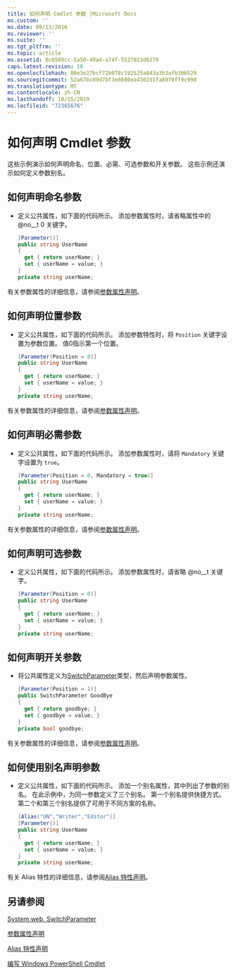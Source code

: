 ```yaml
---
title: 如何声明 Cmdlet 参数 |Microsoft Docs
ms.custom: ''
ms.date: 09/13/2016
ms.reviewer: ''
ms.suite: ''
ms.tgt_pltfrm: ''
ms.topic: article
ms.assetid: 0c0509cc-5a50-49ad-a74f-5527023d0270
caps.latest.revision: 10
ms.openlocfilehash: 80e3e27bcf72b078c192525a843a3b3afb306529
ms.sourcegitcommit: 52a67bcd9d7bf3e8600ea4302d1fa8970ff9c998
ms.translationtype: MT
ms.contentlocale: zh-CN
ms.lasthandoff: 10/15/2019
ms.locfileid: "72365676"
---
```

# <a name="how-to-declare-cmdlet-parameters"></a>如何声明 Cmdlet 参数

这些示例演示如何声明命名、位置、必需、可选参数和开关参数。 这些示例还演示如何定义参数别名。

## <a name="how-to-declare-a-named-parameter"></a>如何声明命名参数

- 定义公共属性，如下面的代码所示。 添加参数属性时，请省略属性中的 @no__t 0 关键字。

    ```csharp
    [Parameter()]
    public string UserName
    {
      get { return userName; }
      set { userName = value; }
    }
    private string userName;
    ```

有关参数属性的详细信息，请参阅[参数属性声明](./parameter-attribute-declaration.md)。

## <a name="how-to-declare-a-positional-parameter"></a>如何声明位置参数

- 定义公共属性，如下面的代码所示。 添加参数特性时，将 `Position` 关键字设置为参数位置。 值0指示第一个位置。

    ```csharp
    [Parameter(Position = 0)]
    public string UserName
    {
      get { return userName; }
      set { userName = value; }
    }
    private string userName;
    ```

有关参数属性的详细信息，请参阅[参数属性声明](./parameter-attribute-declaration.md)。

## <a name="how-to-declare-a-mandatory-parameter"></a>如何声明必需参数

- 定义公共属性，如下面的代码所示。 添加参数属性时，请将 `Mandatory` 关键字设置为 `true`。

    ```csharp
    [Parameter(Position = 0, Mandatory = true)]
    public string UserName
    {
      get { return userName; }
      set { userName = value; }
    }
    private string userName;
    ```

有关参数属性的详细信息，请参阅[参数属性声明](./parameter-attribute-declaration.md)。

## <a name="how-to-declare-an-optional-parameter"></a>如何声明可选参数

- 定义公共属性，如下面的代码所示。 添加参数属性时，请省略 @no__t 关键字。

    ```csharp
    [Parameter(Position = 0)]
    public string UserName
    {
      get { return userName; }
      set { userName = value; }
    }
    private string userName;
    ```

## <a name="how-to-declare-a-switch-parameter"></a>如何声明开关参数

- 将公共属性定义为[SwitchParameter](/dotnet/api/System.Management.Automation.SwitchParameter)类型，然后声明参数属性。

    ```csharp
    [Parameter(Position = 1)]
    public SwitchParameter GoodBye
    {
      get { return goodbye; }
      set { goodbye = value; }
    }
    private bool goodbye;
    ```

有关参数属性的详细信息，请参阅[参数属性声明](./parameter-attribute-declaration.md)。

## <a name="how-to-declare-a-parameter-with-aliases"></a>如何使用别名声明参数

- 定义公共属性，如下面的代码所示。 添加一个别名属性，其中列出了参数的别名。 在此示例中，为同一参数定义了三个别名。 第一个别名提供快捷方式。 第二个和第三个别名提供了可用于不同方案的名称。

    ```csharp
    [Alias("UN","Writer","Editor")]
    [Parameter()]
    public string UserName
    {
      get { return userName; }
      set { userName = value; }
    }
    private string userName;
    ```

有关 Alias 特性的详细信息，请参阅[Alias 特性声明](./alias-attribute-declaration.md)。

## <a name="see-also"></a>另请参阅

[System.web. SwitchParameter](/dotnet/api/System.Management.Automation.SwitchParameter)

[参数属性声明](./parameter-attribute-declaration.md)

[Alias 特性声明](./alias-attribute-declaration.md)

[编写 Windows PowerShell Cmdlet](./writing-a-windows-powershell-cmdlet.md)
